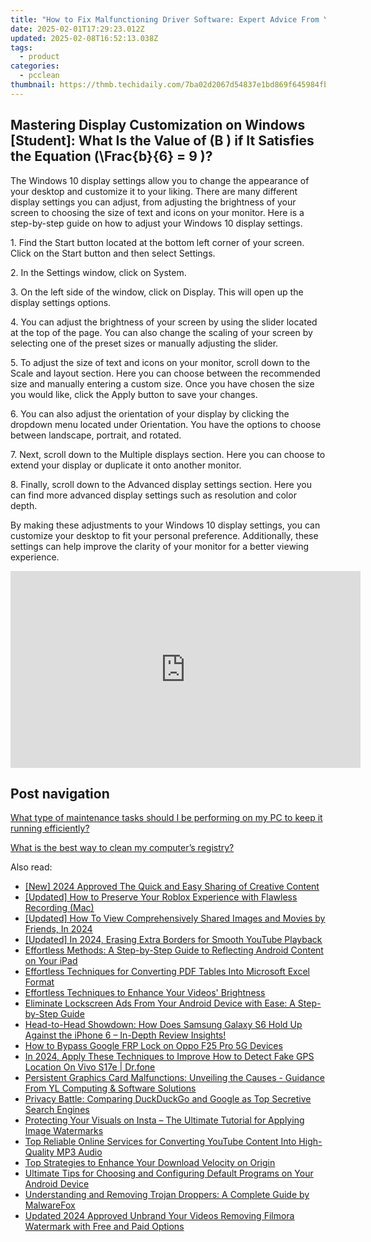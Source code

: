 ```yaml
---
title: "How to Fix Malfunctioning Driver Software: Expert Advice From YL Computing"
date: 2025-02-01T17:29:23.012Z
updated: 2025-02-08T16:52:13.038Z
tags:
  - product
categories:
  - pcclean
thumbnail: https://thmb.techidaily.com/7ba02d2067d54837e1bd869f645984fb69141a6a34b2694ff1529f9b0220b04e.jpg
---
```


## Mastering Display Customization on Windows [Student]: What Is the Value of \(B \) if It Satisfies the Equation \(\Frac{b}{6} = 9 \)?

The Windows 10 display settings allow you to change the appearance of your desktop and customize it to your liking. There are many different display settings you can adjust, from adjusting the brightness of your screen to choosing the size of text and icons on your monitor. Here is a step-by-step guide on how to adjust your Windows 10 display settings. 

1\. Find the Start button located at the bottom left corner of your screen. Click on the Start button and then select Settings.

2\. In the Settings window, click on System.

3\. On the left side of the window, click on Display. This will open up the display settings options. 

4\. You can adjust the brightness of your screen by using the slider located at the top of the page. You can also change the scaling of your screen by selecting one of the preset sizes or manually adjusting the slider.

5\. To adjust the size of text and icons on your monitor, scroll down to the Scale and layout section. Here you can choose between the recommended size and manually entering a custom size. Once you have chosen the size you would like, click the Apply button to save your changes.

6\. You can also adjust the orientation of your display by clicking the dropdown menu located under Orientation. You have the options to choose between landscape, portrait, and rotated.

7\. Next, scroll down to the Multiple displays section. Here you can choose to extend your display or duplicate it onto another monitor.

8\. Finally, scroll down to the Advanced display settings section. Here you can find more advanced display settings such as resolution and color depth. 

By making these adjustments to your Windows 10 display settings, you can customize your desktop to fit your personal preference. Additionally, these settings can help improve the clarity of your monitor for a better viewing experience.

<!-- affiliate ads begin -->
<iframe width="560" height="315" src="https://www.youtube.com/embed/LI9nKlbhnw8?si=uUXFVbuEqXtFHHv0" title="YouTube video player" frameborder="0" allow="accelerometer; autoplay; clipboard-write; encrypted-media; gyroscope; picture-in-picture; web-share" referrerpolicy="strict-origin-when-cross-origin" allowfullscreen></iframe>
<!-- affiliate ads end -->

## Post navigation

[What type of maintenance tasks should I be performing on my PC to keep it running efficiently?](https://tools.techidaily.com/pcclean/products/)

[What is the best way to clean my computer’s registry?](https://tools.techidaily.com/pcclean/products/)

<ins class="adsbygoogle"
     style="display:block"
     data-ad-format="autorelaxed"
     data-ad-client="ca-pub-7571918770474297"
     data-ad-slot="1223367746"></ins>

<ins class="adsbygoogle"
     style="display:block"
     data-ad-client="ca-pub-7571918770474297"
     data-ad-slot="8358498916"
     data-ad-format="auto"
     data-full-width-responsive="true"></ins>

<span class="atpl-alsoreadstyle">Also read:</span>
<div><ul>
<li><a href="https://facebook-videos.techidaily.com/new-2024-approved-the-quick-and-easy-sharing-of-creative-content/"><u>[New] 2024 Approved The Quick and Easy Sharing of Creative Content</u></a></li>
<li><a href="https://on-screen-recording.techidaily.com/updated-how-to-preserve-your-roblox-experience-with-flawless-recording-mac/"><u>[Updated] How to Preserve Your Roblox Experience with Flawless Recording (Mac)</u></a></li>
<li><a href="https://facebook-videos.techidaily.com/updated-how-to-view-comprehensively-shared-images-and-movies-by-friends-in-2024/"><u>[Updated] How To View Comprehensively Shared Images and Movies by Friends, In 2024</u></a></li>
<li><a href="https://youtube-webster.techidaily.com/ed-in-2024-erasing-extra-borders-for-smooth-youtube-playback/"><u>[Updated] In 2024, Erasing Extra Borders for Smooth YouTube Playback</u></a></li>
<li><a href="https://win-hot.techidaily.com/effortless-methods-a-step-by-step-guide-to-reflecting-android-content-on-your-ipad/"><u>Effortless Methods: A Step-by-Step Guide to Reflecting Android Content on Your iPad</u></a></li>
<li><a href="https://win-hot.techidaily.com/effortless-techniques-for-converting-pdf-tables-into-microsoft-excel-format/"><u>Effortless Techniques for Converting PDF Tables Into Microsoft Excel Format</u></a></li>
<li><a href="https://win-hot.techidaily.com/effortless-techniques-to-enhance-your-videos-brightness/"><u>Effortless Techniques to Enhance Your Videos' Brightness</u></a></li>
<li><a href="https://win-hot.techidaily.com/eliminate-lockscreen-ads-from-your-android-device-with-ease-a-step-by-step-guide/"><u>Eliminate Lockscreen Ads From Your Android Device with Ease: A Step-by-Step Guide</u></a></li>
<li><a href="https://win-hot.techidaily.com/head-to-head-showdown-how-does-samsung-galaxy-s6-hold-up-against-the-iphone-6-in-depth-review-insights/"><u>Head-to-Head Showdown: How Does Samsung Galaxy S6 Hold Up Against the iPhone 6 – In-Depth Review Insights!</u></a></li>
<li><a href="https://android-frp.techidaily.com/how-to-bypass-google-frp-lock-on-oppo-f25-pro-5g-devices-by-drfone-android/"><u>How to Bypass Google FRP Lock on Oppo F25 Pro 5G Devices</u></a></li>
<li><a href="https://change-location.techidaily.com/in-2024-apply-these-techniques-to-improve-how-to-detect-fake-gps-location-on-vivo-s17e-drfone-by-drfone-virtual-android/"><u>In 2024, Apply These Techniques to Improve How to Detect Fake GPS Location On Vivo S17e | Dr.fone</u></a></li>
<li><a href="https://win-web3.techidaily.com/persistent-graphics-card-malfunctions-unveiling-the-causes-guidance-from-yl-computing-and-software-solutions/"><u>Persistent Graphics Card Malfunctions: Unveiling the Causes - Guidance From YL Computing & Software Solutions</u></a></li>
<li><a href="https://win-hot.techidaily.com/privacy-battle-comparing-duckduckgo-and-google-as-top-secretive-search-engines/"><u>Privacy Battle: Comparing DuckDuckGo and Google as Top Secretive Search Engines</u></a></li>
<li><a href="https://win-hot.techidaily.com/protecting-your-visuals-on-insta-the-ultimate-tutorial-for-applying-image-watermarks/"><u>Protecting Your Visuals on Insta – The Ultimate Tutorial for Applying Image Watermarks</u></a></li>
<li><a href="https://win-hot.techidaily.com/top-reliable-online-services-for-converting-youtube-content-into-high-quality-mp3-audio/"><u>Top Reliable Online Services for Converting YouTube Content Into High-Quality MP3 Audio</u></a></li>
<li><a href="https://win-answers.techidaily.com/top-strategies-to-enhance-your-download-velocity-on-origin/"><u>Top Strategies to Enhance Your Download Velocity on Origin</u></a></li>
<li><a href="https://hardware-tips.techidaily.com/ultimate-tips-for-choosing-and-configuring-default-programs-on-your-android-device/"><u>Ultimate Tips for Choosing and Configuring Default Programs on Your Android Device</u></a></li>
<li><a href="https://win-hot.techidaily.com/understanding-and-removing-trojan-droppers-a-complete-guide-by-malwarefox/"><u>Understanding and Removing Trojan Droppers: A Complete Guide by MalwareFox</u></a></li>
<li><a href="https://ai-driven-video-production.techidaily.com/updated-2024-approved-unbrand-your-videos-removing-filmora-watermark-with-free-and-paid-options/"><u>Updated 2024 Approved Unbrand Your Videos Removing Filmora Watermark with Free and Paid Options</u></a></li>
</ul></div>

